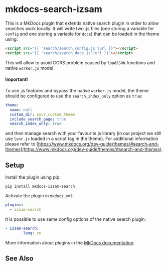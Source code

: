 # mkdocs-search-izsam

This is a MkDocs plugin that extends native search plugin in order to allow searches work locally. It will write two .js files (one storing a variable for `config` and one storing a variable for `docs`) that can be loaded in the theme using:

```html
<script src="{{ 'search/search_config.js'|url }}"></script>
<script src="{{ 'search/search_docs.js'|url }}"></script>
```

This will allow to avoid CORS problem caused by `loadJSON` functions and native `worker.js` model.

#### Important!

To use .js features and bypass the native `worker.js` model, the theme should be configured to use the `search_index_only` option as `true`:

```yaml
theme:
  name: null
  custom_dir: your_custom_theme
  include_search_page: true
  search_index_only: true
```

and then manage search with your favourite js library (in our project we still use `lunr.js` loaded in a script tag in the theme). For additional information please refer to [https://www.mkdocs.org/dev-guide/themes/#search-and-themes](https://www.mkdocs.org/dev-guide/themes/#search-and-themes).

## Setup

Install the plugin using pip:

`pip install mkdocs-izsam-search`

Activate the plugin in `mkdocs.yml`:
```yaml
plugins:
  - izsam-search
```

It is possible to use same config options of the native search plugin:

```yaml
- izsam-search:
        lang: en
```

More information about plugins in the [MkDocs documentation][mkdocs-plugins].

## See Also

[mkdocs-plugins]: http://www.mkdocs.org/user-guide/plugins/
[mkdocs-template]: https://www.mkdocs.org/user-guide/custom-themes/#template-variables
[mkdocs-block]: https://www.mkdocs.org/user-guide/styling-your-docs/#overriding-template-blocks
